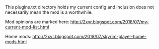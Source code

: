 This plugins.txt directory holds my current config and inclusion does not necessarily mean the mod is a worthwhile.

 Mod opinions are marked here:
  http://2xvr.blogspot.com/2018/07/my-current-mod-list.html
  
 Home mods: 
  http://2xvr.blogspot.com/2018/07/skyrim-player-home-mods.html
  
